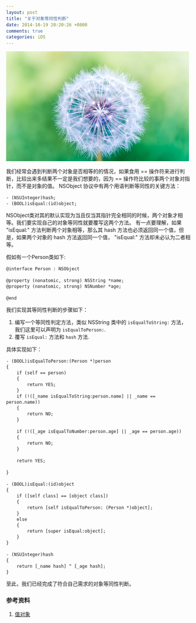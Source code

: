 ```yaml
---
layout: post
title: "关于对象等同性判断"
date: 2014-10-19 20:20:26 +0800
comments: true
categories: iOS
---
```

![](/images/201410192024.png)

我们经常会遇到判断两个对象是否相等的的情况，如果食用 == 操作符来进行判断，比较出来多结果不一定是我们想要的，因为 == 操作符比较的事两个对象对指针，而不是对象的值。 NSObject 协议中有两个用语判断等同性的关键方法：

```objc
- (NSUInteger)hash;
- (BOOL)isEqual:(id)object;
```

NSObject类对其的默认实现为当且仅当其指针完全相同的时候，两个对象才相等。我们要实现自己的对象等同性就要覆写这两个方法。 有一点要理解，如果 "isEqual:" 方法判断两个对象相等，那么其 hash 方法也必须返回同一个值，但是，如果两个对象的 hash 方法返回同一个值， "isEqual:" 方法却未必认为二者相等。

假如有一个Person类如下:

```objc
@interface Person : NSObject

@property (nonatomic, strong) NSString *name;
@property (nonatomic, strong) NSNumber *age;

@end
```

我们实现其等同性判断的步骤如下：

1. 编写一个等同性判定方法，类似 NSString 类中的 `isEqualToString:` 方法，我们这里可以声明为 `isEqualToPerson:`.
2. 覆写 `isEqual:` 方法和 `hash` 方法.


具体实现如下：

```objc
- (BOOL)isEqualToPerson:(Person *)person
{
    if (self == person)
    {
        return YES;
    }
    if (!([_name isEqualToString:person.name] || _name == person.name))
    {
        return NO;
    }

    if (!([_age isEqualToNumber:person.age] || _age == person.age))
    {
        return NO;
    }

    return YES;

}

- (BOOL)isEqual:(id)object
{
    if ([self class] == [object class])
    {
        return [self isEqualToPerson: (Person *)object];
    }
    else
    {
        return [super isEqual:object];
    }
}

- (NSUInteger)hash
{
    return [_name hash] ^ [_age hash];
}

```

至此，我们已经完成了符合自己需求的对象等同性判断。


### 参考资料

1. [值对象](http://www.objccn.io/issue-7-2/)
